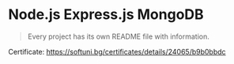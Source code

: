 # Node.js Express.js MongoDB
>Every project has its own README file with information.

Certificate: https://softuni.bg/certificates/details/24065/b9b0bbdc
